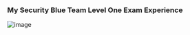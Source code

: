 ### My Security Blue Team Level One Exam Experience
![image](https://github.com/enleak/enleak.github.io/assets/55566953/2ca07c97-64fb-4a8d-8c20-e4fb17b8e881)
